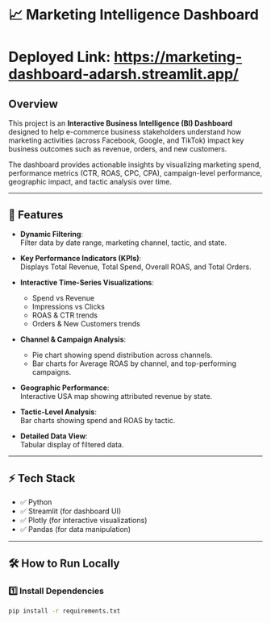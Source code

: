 # 📈 Marketing Intelligence Dashboard
# Deployed Link: https://marketing-dashboard-adarsh.streamlit.app/
## Overview
This project is an **Interactive Business Intelligence (BI) Dashboard** designed to help e-commerce business stakeholders understand how marketing activities (across Facebook, Google, and TikTok) impact key business outcomes such as revenue, orders, and new customers.

The dashboard provides actionable insights by visualizing marketing spend, performance metrics (CTR, ROAS, CPC, CPA), campaign-level performance, geographic impact, and tactic analysis over time.

---

## 🚀 Features
- **Dynamic Filtering**:  
  Filter data by date range, marketing channel, tactic, and state.

- **Key Performance Indicators (KPIs)**:  
  Displays Total Revenue, Total Spend, Overall ROAS, and Total Orders.

- **Interactive Time-Series Visualizations**:  
  - Spend vs Revenue  
  - Impressions vs Clicks  
  - ROAS & CTR trends  
  - Orders & New Customers trends  

- **Channel & Campaign Analysis**:  
  - Pie chart showing spend distribution across channels.  
  - Bar charts for Average ROAS by channel, and top-performing campaigns.

- **Geographic Performance**:  
  Interactive USA map showing attributed revenue by state.

- **Tactic-Level Analysis**:  
  Bar charts showing spend and ROAS by tactic.

- **Detailed Data View**:  
  Tabular display of filtered data.

---

## ⚡ Tech Stack
- ✅ Python  
- ✅ Streamlit (for dashboard UI)  
- ✅ Plotly (for interactive visualizations)  
- ✅ Pandas (for data manipulation)

---

## 🛠️ How to Run Locally

### 1️⃣ Install Dependencies
```bash
pip install -r requirements.txt
